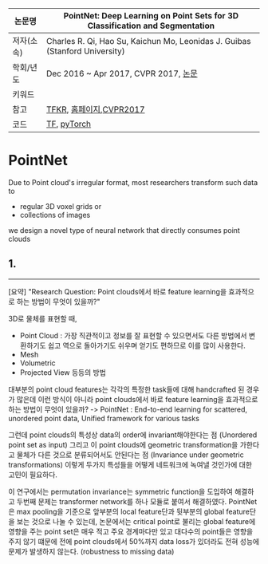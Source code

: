 |논문명|PointNet: Deep Learning on Point Sets for 3D Classification and Segmentation
|-|-|
|저자(소속)|Charles R. Qi, Hao Su, Kaichun Mo, Leonidas J. Guibas (Stanford University)|
|학회/년도|Dec 2016 ~ Apr 2017, CVPR 2017,  [논문](https://arxiv.org/abs/1612.00593)|
|키워드| |
|참고|[TFKR](https://www.facebook.com/thinking.factory/posts/1408857052524274), [홈페이지](http://stanford.edu/~rqi/pointnet/),[CVPR2017](https://www.youtube.com/watch?v=Cge-hot0Oc0)|
|코드|[TF](https://github.com/charlesq34/pointnet), [pyTorch](https://github.com/fxia22/pointnet.pytorch)|




# PointNet

Due to Point cloud's irregular format, most researchers transform such data to 
- regular 3D voxel grids or 
- collections of images

we design a novel type of neural network that directly consumes point clouds

## 1. 




---

[요약]
"Research Question: Point clouds에서 바로 feature learning을 효과적으로 하는 방법이 무엇이 있을까?"

3D로 물체를 표현할 때, 
- Point Cloud : 가장 직관적이고 정보를 잘 표현할 수 있으면서도 다른 방법에서 변환하기도 쉽고 역으로 돌아가기도 쉬우며 얻기도 편하므로 이를 많이 사용한다.
- Mesh
- Volumetric
- Projected View 등등의 방법

  
대부분의 point cloud features는 각각의 특정한 task들에 대해 handcrafted 된 경우가 많은데 이런 방식이 아니라 point clouds에서 바로 feature learning을 효과적으로 하는 방법이 무엇이 있을까?
-> PointNet : End-to-end learning for scattered, unordered point data, Unified framework for various tasks

그런데 point clouds의 특성상 data의 order에 invariant해야한다는
점 (Unordered point set as input) 그리고 이 point clouds에 geometric transformation을 가한다고 물체가 다른 것으로 분류되어서도 안된다는 점 (Invariance under geometric transformations) 이렇게 두가지 특성들을 어떻게 네트워크에 녹여낼 것인가에 대한 고민이 필요하다.

이 연구에서는 permutation invariance는 symmetric function을 도입하여 해결하고 두번째 문제는 transformer network를 하나 모듈로 붙여서 해결하였다. PointNet은 max pooling을 기준으로 앞부분의 local feature단과 뒷부분의 global feature단을 보는 것으로 나눌 수 있는데, 논문에서는 critical point로 불리는 global feature에 영향을 주는 point set은 매우 적고 주요 경계마다만 있고 대다수의 point들은 영향을 주지 않기 떄문에 전에 point clouds에서 50%까지 data loss가 있더라도 전혀 성능에 문제가 발생하지 않는다. (robustness to missing data)


